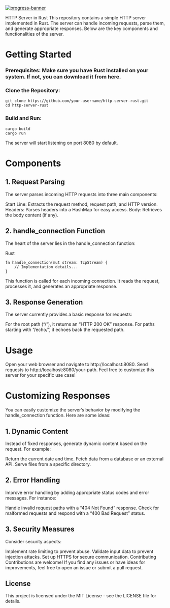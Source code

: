 [![progress-banner](https://backend.codecrafters.io/progress/http-server/8c9181f6-a64f-49ab-bb6a-1852e69e5327)](https://app.codecrafters.io/users/finxlfantasy?r=2qF)

HTTP Server in Rust
This repository contains a simple HTTP server implemented in Rust. The server can handle incoming requests, parse them, and generate appropriate responses. Below are the key components and functionalities of the server.

# Getting Started
### Prerequisites: Make sure you have Rust installed on your system. If not, you can download it from here.

### Clone the Repository:
```
git clone https://github.com/your-username/http-server-rust.git
cd http-server-rust
```

### Build and Run:

```
cargo build
cargo run
```

The server will start listening on port 8080 by default.

# Components
## 1. Request Parsing
The server parses incoming HTTP requests into three main components:

Start Line: Extracts the request method, request path, and HTTP version.
Headers: Parses headers into a HashMap for easy access.
Body: Retrieves the body content (if any).
## 2. handle_connection Function
The heart of the server lies in the handle_connection function:

Rust
```
fn handle_connection(mut stream: TcpStream) {
    // Implementation details...
}
```

This function is called for each incoming connection. It reads the request, processes it, and generates an appropriate response.

## 3. Response Generation
The server currently provides a basic response for requests:

For the root path (“/”), it returns an “HTTP 200 OK” response.
For paths starting with “/echo/”, it echoes back the requested path.
# Usage
Open your web browser and navigate to http://localhost:8080.
Send requests to http://localhost:8080/your-path.
Feel free to customize this server for your specific use case!

# Customizing Responses
You can easily customize the server’s behavior by modifying the handle_connection function. Here are some ideas:

## 1. Dynamic Content
Instead of fixed responses, generate dynamic content based on the request. For example:

Return the current date and time.
Fetch data from a database or an external API.
Serve files from a specific directory.
## 2. Error Handling
Improve error handling by adding appropriate status codes and error messages. For instance:

Handle invalid request paths with a “404 Not Found” response.
Check for malformed requests and respond with a “400 Bad Request” status.
## 3. Security Measures
Consider security aspects:

Implement rate limiting to prevent abuse.
Validate input data to prevent injection attacks.
Set up HTTPS for secure communication.
Contributing
Contributions are welcome! If you find any issues or have ideas for improvements, feel free to open an issue or submit a pull request.

## License
This project is licensed under the MIT License - see the LICENSE file for details.
